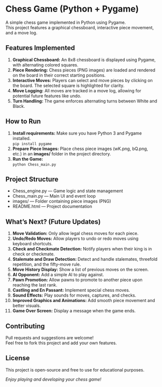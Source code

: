 <h1>Chess Game (Python + Pygame)</h1>

<p>
A simple chess game implemented in Python using Pygame.<br>
This project features a graphical chessboard, interactive piece movement, and a move log.
</p>

<h2>Features Implemented</h2>
<ol>
  <li><b>Graphical Chessboard:</b> An 8x8 chessboard is displayed using Pygame, with alternating colored squares.</li>
  <li><b>Piece Rendering:</b> Chess pieces (PNG images) are loaded and rendered on the board in their correct starting positions.</li>
  <li><b>Interactive Moves:</b> Players can select and move pieces by clicking on the board. The selected square is highlighted for clarity.</li>
  <li><b>Move Logging:</b> All moves are tracked in a move log, allowing for potential future features like undo.</li>
  <li><b>Turn Handling:</b> The game enforces alternating turns between White and Black.</li>
</ol>

<h2>How to Run</h2>
<ol>
  <li>
    <b>Install requirements:</b> Make sure you have Python 3 and Pygame installed.<br>
    <code>pip install pygame</code>
  </li>
  <li>
    <b>Prepare Piece Images:</b> Place chess piece images (wK.png, bQ.png, etc.) in an <b>images/</b> folder in the project directory.
  </li>
  <li>
    <b>Run the Game:</b><br>
    <code>python Chess_main.py</code>
  </li>
</ol>

<h2>Project Structure</h2>
<ul>
  <li>Chess_engine.py &mdash; Game logic and state management</li>
  <li>Chess_main.py &mdash; Main UI and event loop</li>
  <li>images/ &mdash; Folder containing piece images (PNG)</li>
  <li>README.html &mdash; Project documentation</li>
</ul>

<h2>What’s Next? (Future Updates)</h2>
<ol>
  <li><b>Move Validation:</b> Only allow legal chess moves for each piece.</li>
  <li><b>Undo/Redo Moves:</b> Allow players to undo or redo moves using keyboard shortcuts.</li>
  <li><b>Check and Checkmate Detection:</b> Notify players when their king is in check or checkmate.</li>
  <li><b>Stalemate and Draw Detection:</b> Detect and handle stalemates, threefold repetition, and the fifty-move rule.</li>
  <li><b>Move History Display:</b> Show a list of previous moves on the screen.</li>
  <li><b>AI Opponent:</b> Add a simple AI to play against.</li>
  <li><b>Pawn Promotion:</b> Allow pawns to promote to another piece upon reaching the last rank.</li>
  <li><b>Castling and En Passant:</b> Implement special chess moves.</li>
  <li><b>Sound Effects:</b> Play sounds for moves, captures, and checks.</li>
  <li><b>Improved Graphics and Animations:</b> Add smooth piece movement and better visuals.</li>
  <li><b>Game Over Screen:</b> Display a message when the game ends.</li>
</ol>

<h2>Contributing</h2>
<p>
Pull requests and suggestions are welcome!<br>
Feel free to fork this project and add your own features.
</p>

<h2>License</h2>
<p>
This project is open-source and free to use for educational purposes.
</p>

<p><i>Enjoy playing and developing your chess game!</i></p>
